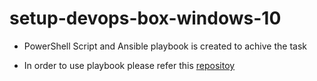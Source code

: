 # setup-devops-box-windows-10

* PowerShell Script and Ansible playbook is created to achive the task

* In order to use playbook please refer this [repositoy](https://github.com/hclpandv/setting-up-wsl-ansible-to-control-windows-host)
